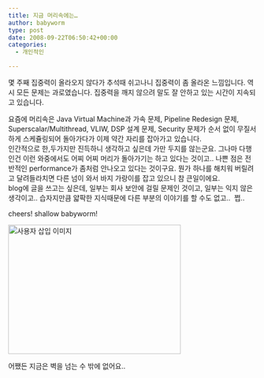 ```yaml
---
title: 지금 머리속에는…
author: babyworm
type: post
date: 2008-09-22T06:50:42+00:00
categories:
  - 개인적인

---
```

몇 주째 집중력이 올라오지 않다가 추석때 쉬고나니 집중력이 좀 올라온 느낌입니다. 역시 모든 문제는 과로였습니다. 집중력을 깨지 않으려 말도 잘 안하고 있는 시간이 지속되고 있습니다.  
  
요즘에 머리속은 Java Virtual Machine과 가속 문제, Pipeline Redesign 문제, Superscalar/Multithread, VLIW, DSP 설계 문제, Security 문제가 순서 없이 무질서하게 스케쥴링되어 돌아가다가 이제 약간 자리를 잡아가고 있습니다.  
인간적으로 한,두가지만 진득하니 생각하고 싶은데 가만 두지를 않는군요. 그나마 다행인건 이런 와중에서도 어찌 어찌 머리가 돌아가기는 하고 있다는 것이고.. 나쁜 점은 전반적인 performance가 좀처럼 안나오고 있다는 것이구요. 뭔가 하나를 해치워 버릴려고 달려들라치면 다른 넘이 와서 바지 가랑이를 잡고 있으니 참 큰일이에요.  
blog에 글을 쓰고는 싶은데, 일부는 회사 보안에 걸릴 문제인 것이고, 일부는 익지 않은 생각이고.. 습자지만큼 얇팍한 지식때문에 다른 부분의 이야기를 할 수도 없고..&nbsp; 쩝..  
  
cheers! shallow babyworm!  
  
<div style="width: 360px" class="wp-caption aligncenter">
  <img loading="lazy" decoding="async" src="https://i0.wp.com/babyworm.net/wordpress/wp-content/uploads/1/cfile22.uf.15111D534D6A7AF903595C.jpg?resize=350%2C262" width="350" height="262" alt="사용자 삽입 이미지" data-recalc-dims="1" />
  
  <p class="wp-caption-text">
    어쨌든 지금은 벽을 넘는 수 밖에 없어요..
  </p>
</div>
